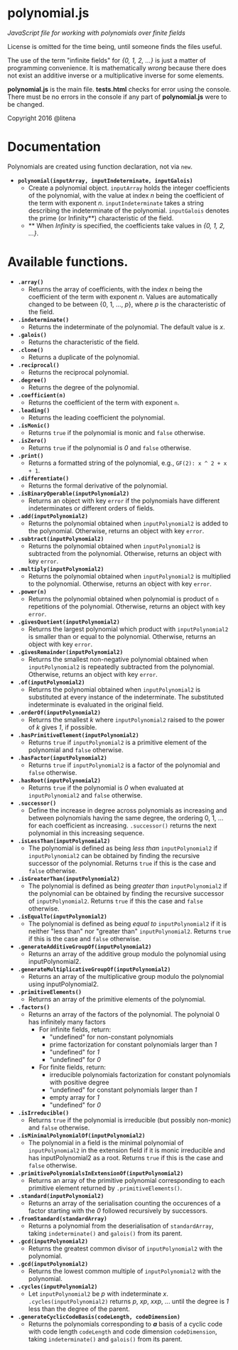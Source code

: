 # polynomial.js
*JavaScript file for working with polynomials over finite fields*

License is omitted for the time being, until someone finds the files useful.

The use of the term "infinite fields" for *{0, 1, 2, ...}* is just a matter of programming convenience. It is mathematically *wrong* because there does not exist an additive inverse or a multiplicative inverse for some elements.

**polynomial.js** is the main file. **tests.html** checks for error using the console. There must be no errors in the console if any part of **polynomial.js** were to be changed.

Copyright 2016 @litena

# Documentation
Polynomials are created using function declaration, not via `new`.

* **`polynomial(inputArray, inputIndeterminate, inputGalois)`**
  * Create a polynomial object. `inputArray` holds the integer coefficients of the polynomial, with the value at index *n* being the coefficient of the term with exponent *n*. `inputIndeterminate` takes a string describing the indeterminate of the polynomial. `inputGalois` denotes the prime (or Infinity\*\*) characteristic of the field.
  * \*\* When *Infinity* is specified, the coefficients take values in *{0, 1, 2, ...}*.

# Available functions.

* **`.array()`**
  * Returns the array of coefficients, with the index *n* being the coefficient of the term with exponent *n*. Values are automatically changed to be between {0, 1, ..., *p*}, where *p* is the characteristic of the field.
* **`.indeterminate()`**
  * Returns the indeterminate of the polynomial. The default value is *x*.
* **`.galois()`**
  * Returns the characteristic of the field.
* **`.clone()`**
  * Returns a duplicate of the polynomial.
* **`.reciprocal()`**
  * Returns the reciprocal polynomial.
* **`.degree()`**
  * Returns the degree of the polynomial.
* **`.coefficient(n)`**
  * Returns the coefficient of the term with exponent `n`.
* **`.leading()`**
  * Returns the leading coefficient the polynomial.
* **`.isMonic()`**
  * Returns `true` if the polynomial is monic and `false` otherwise.
* **`.isZero()`**
  * Returns `true` if the polynomial is *0* and `false` otherwise.
* **`.print()`**
  * Returns a formatted string of the polynomial, e.g., `GF(2): x ^ 2 + x + 1`.
* **`.differentiate()`**
  * Returns the formal derivative of the polynomial.
* **`.isBinaryOperable(inputPolynomial2)`**
  * Returns an object with key `error` if the polynomials have different indeterminates or different orders of fields.
* **`.add(inputPolynomial2)`**
  * Returns the polynomial obtained when `inputPolynomial2` is added to the polynomial. Otherwise, returns an object with key `error`.
* **`.subtract(inputPolynomial2)`**
  * Returns the polynomial obtained when `inputPolynomial2` is subtracted from the polynomial. Otherwise, returns an object with key `error`.
* **`.multiply(inputPolynomial2)`**
  * Returns the polynomial obtained when `inputPolynomial2` is multiplied to the polynomial. Otherwise, returns an object with key `error`.
* **`.power(n)`**
  * Returns the polynomial obtained when polynomial is product of `n` repetitions of the polynomial. Otherwise, returns an object with key `error`.
* **`.givesQuotient(inputPolynomial2)`**
  * Returns the largest polynomial which product with `inputPolynomial2` is smaller than or equal to the polynomial. Otherwise, returns an object with key `error`.
* **`.givesRemainder(inputPolynomial2)`**
  * Returns the smallest non-negative polynomial obtained when `inputPolynomial2` is repeatedly subtracted from the polynomial. Otherwise, returns an object with key `error`.
* **`.of(inputPolynomial2)`**
  * Returns the polynomial obtained when `inputPolynomial2` is substituted at every instance of the indeterminate. The substituted indeterminate is evaluated in the original field.
* **`.orderOf(inputPolynomial2)`**
  * Returns the smallest *k* where `inputPolynomial2` raised to the power of *k* gives *1*, if possible.
* **`.hasPrimitiveElement(inputPolynomial2)`**
  * Returns `true` if `inputPolynomial2` is a primitive element of the polynomial and `false` otherwise.
* **`.hasFactor(inputPolynomial2)`**
  * Returns `true` if `inputPolynomial2` is a factor of the polynomial and `false` otherwise.
* **`.hasRoot(inputPolynomial2)`**
  * Returns `true` if the polynomial is *0* when evaluated at `inputPolynomial2` and `false` otherwise.
* **`.successor()`**
  * Define the increase in degree across polynomials as increasing and between polynomials having the same degree, the ordering 0, 1, ... for each coefficient as increasing. `.successor()` returns the next polynomial in this increasing sequence.
* **`.isLessThan(inputPolynomial2)`**
  * The polynomial is defined as being *less than* `inputPolynomial2` if `inputPolynomial2` can be obtained by finding the recursive successor of the polynomial. Returns `true` if this is the case and `false` otherwise.
* **`.isGreaterThan(inputPolynomial2)`**
  * The polynomial is defined as being *greater than* `inputPolynomial2` if the polynomial can be obtained by finding the recursive successor of `inputPolynomial2`. Returns `true` if this the case and `false` otherwise.
* **`.isEqualTo(inputPolynomial2)`**
  * The polynomial is defined as being *equal to* `inputPolynomial2` if it is neither "less than" nor "greater than" `inputPolynomial2`. Returns `true` if this is the case and `false` otherwise.
* **`.generateAdditiveGroupOf(inputPolynomial2)`**
  * Returns an array of the additive group modulo the polynomial using inputPolynomial2.
* **`.generateMultiplicativeGroupOf(inputPolynomial2)`**
  * Returns an array of the multiplicative group modulo the polynomial using inputPolynomial2.
* **`.primitiveElements()`**
  * Returns an array of the primitive elements of the polynomial.
* **`.factors()`**
  * Returns an array of the factors of the polynomial. The polynoial 0 has infinitely many factors
    * For infinite fields, return:
      * "undefined" for non-constant polynomials
      * prime factorization for constant polynomials larger than *1*
      * "undefined" for *1*
      * "undefined" for *0*
    * For finite fields, return:
      * irreducible polynomials factorization for constant polynomials with positive degree
      * "undefined" for constant polynomials larger than *1*
      * empty array for *1*
      * "undefined" for *0*
* **`.isIrreducible()`**
  * Returns `true` if the polynomial is irreducible (but possibly non-monic) and `false` otherwise.
* **`.isMinimalPolynomialOf(inputPolynomial2)`**
  * The polynomial in a field is the minimal polynomial of `inputPolynomial2` in the extension field if it is monic irreducible and has inputPolynomial2 as a root. Returns `true` if this is the case and `false` otherwise.
* **`.primitivePolynomialsInExtensionOf(inputPolynomial2)`**
  * Returns an array of the primitive polynomial corresponding to each primitive element returned by `.primitiveElements()`.
* **`.standard(inputPolynomial2)`**
  * Returns an array of the serialisation counting the occurences of a factor starting with the *0* followed recursively by successors.
* **`.fromStandard(standardArray)`**
  * Returns a polynomial from the deserialisation of `standardArray`, taking `indeterminate()` and `galois()` from its parent.
* **`.gcd(inputPolynomial2)`**
  * Returns the greatest common divisor of `inputPolynomial2` with the polynomial.
* **`.gcd(inputPolynomial2)`**
  * Returns the lowest common multiple of `inputPolynomial2` with the polynomial.
* **`.cycles(inputPolynomial2)`**
  * Let `inputPolynomial2` be *p* with indeterminate *x*. `.cycles(inputPolynomial2)` returns *p*, *xp*, *xxp*, ... until the degree is *1* less than the degree of the parent.
* **`.generateCyclicCodeBasis(codeLength, codeDimension)`**
  * Returns the polynomials corresponding to ***a*** basis of a cyclic code with code length `codeLength` and code dimension `codeDimension`, taking `indeterminate()` and `galois()` from its parent.
